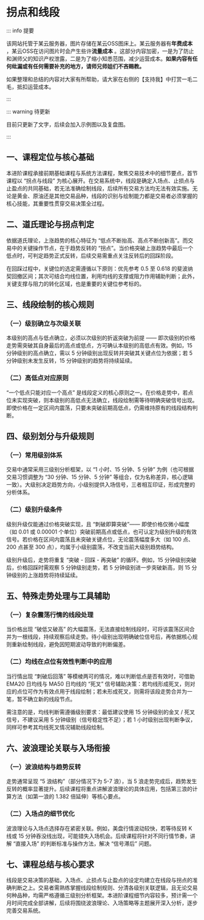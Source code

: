 # 拐点和线段

::: info 提要

该网站托管于某云服务器，图片存储在某云OSS图床上。某云服务器有**年费成本** ，某云OSS在访问图片时会产生些许**流量成本** 。这部分内容加密，一是为了防止和渊师父的知识产权泄露，二是为了缩小知悉范围，减少运营成本。**如果内容有任何纰漏或有任何需要补充的地方，请师兄师姐们不吝赐教。**

如果整理和总结的内容对大家有所帮助，请大家在右侧的【支持我】中打赏一毛二毛，抵扣运营成本。

:::

::: warning 待更新

目前只更新了文字，后续会加入示例图以及复盘图。

:::

## 一、课程定位与核心基础

本进阶课程承接前期基础课程与系统方法课程，聚焦交易技术中的细节要点，首节课程以 “拐点与线段” 为核心展开。在交易系统中，线段是确定入场点、止损点与止盈点的共同基础，若无法准确绘制线段，后续所有交易方法均无法有效实施。无论是黄金、原油还是其他交易品种，线段的识别与绘制能力都是交易者必须掌握的核心技能，其重要性贯穿交易决策全过程。

## 二、道氏理论与拐点判定

依据道氏理论，上涨趋势的核心特征为 “低点不断抬高、高点不断创新高”。而交易中的关键操作节点，在于趋势反转的 “拐点”。当价格突破上涨趋势中最后一个低点时，可判定趋势正式反转，后续交易需重点关注反转后的回踩阶段。



在回踩过程中，关键位的选定需遵循以下原则：优先参考 0.5 至 0.618 的斐波纳契回撤区间；其次可结合均线位置，利用均线的支撑或阻力作用辅助判断；此外，关键支撑与阻力的转化区域，也是重要的关键位参考标的。

## 三、线段绘制的核心规则

### （一）级别确立与次级关联

本级别的高点与低点确立，必须以次级别的折返突破为前提 —— 即次级别的价格走势需突破其自身最后的高点或低点，方可确认本级别的高低点有效。例如，15 分钟级别的高点确立，需以 5 分钟级别出现反转并突破其关键点位为依据；若 5 分钟级别未发生反转，15 分钟级别的趋势将持续延续。

### （二）高低点对应原则

“一个低点只能对应一个高点” 是线段定义的核心原则之一。在价格走势中，若点位未实现突破，则本级别的高低点无法确立，线段绘制需等待明确突破信号出现。即使价格在一定区间内震荡，只要未突破前期高低点，仍需维持原有的线段结构判断。

## 四、级别划分与升级规则

### （一）常用级别体系

交易中通常采用三级别分析框架，以 “1 小时、15 分钟、5 分钟” 为例（也可根据交易习惯调整为 “30 分钟、15 分钟、5 分钟” 等组合，仅为名称差异，核心逻辑一致）。大级别决定趋势方向，小级别提供入场信号，三者相互印证，形成完整的分析体系。

### （二）级别升级条件

级别升级仅能通过价格突破实现，且 “刺破即算突破”—— 即使价格仅微小幅度（如 0.01 或 0.00001 个单位）突破前期高点或低点，也可认定为级别升级的有效信号。若价格在区间内震荡且未突破关键点位，无论震荡幅度多大（如 100 点、200 点甚至 300 点），均属于小级别震荡，不改变当前大级别趋势结构。



级别升级后，走势将重复 “突破 - 回踩 - 再突破” 的循环。例如，15 分钟级别突破后，价格回踩时需观察 5 分钟级别走势，若 5 分钟级别进一步突破新高，则 15 分钟级别的上涨趋势将持续延续。

## 五、特殊走势处理与工具辅助

### （一）复杂震荡行情的线段处理

当价格出现 “破低又破高” 的大幅震荡，无法直接绘制线段时，可将该震荡区间合并为一根线段，持续观察后续走势。待小级别出现明确破位信号后，再依据核心规则重新绘制线段，避免因短期波动导致的判断偏差。

### （二）均线在点位有效性判断中的应用

当行情出现 “刺破后回落” 等模棱两可的情况，难以判断低点是否有效时，可借助 EMA20 日均线与 MA50 日均线的 “死叉” 信号辅助决策：若均线形成死叉，则对应的点位可作为有效点用于线段绘制；若未形成死叉，则需将该段走势合并为一笔，暂不确立新的线段节点。



需注意的是，均线判断需遵循级别要求：最低建议使用 15 分钟级别的金叉 / 死叉信号，不建议采用 5 分钟级别（信号稳定性不足）；若 1 小时级别出现判断争议，同样可参考其均线死叉情况辅助线段绘制。

## 六、波浪理论关联与入场衔接

### （一）波浪结构与趋势反转

走势通常呈现 “5 浪结构”（部分情况下为 5-7 浪），当 5 浪走势完成后，趋势发生反转的概率显著提升。后续课程将重点讲解波浪理论的具体应用，包括第三浪的计算方法（如第一浪的 1.382 倍延伸）等核心要点。

### （二）入场点的细节优化

波浪理论与入场点选择存在紧密关联。例如，美盘行情波动较快，若等待反转 K 线或 15 分钟吞没线出现，可能错失入场机会。后续课程将针对不同行情节奏，讲解 “直接入场” 的判断标准与操作方法，解决 “信号滞后” 问题。

## 七、课程总结与核心要求

线段是交易决策的基础，入场点、止损点与止盈点的设定均建立在线段与拐点的准确判断之上。交易者需熟练掌握线段绘制规则、分清各级别关联逻辑，且无论交易何种品种，均需严格遵循三级别分析框架。本进阶课程细节内容较多，预计需一个月时间完成全部讲解，后续将围绕波浪理论、入场策略等主题展开深入分析，逐步完善交易系统。

<!-- 总结成文章形式，分章节，然后用严肃方式去总结，不要说作者指出，视频指出。章节标题不要有很浓的ai味儿。 -->